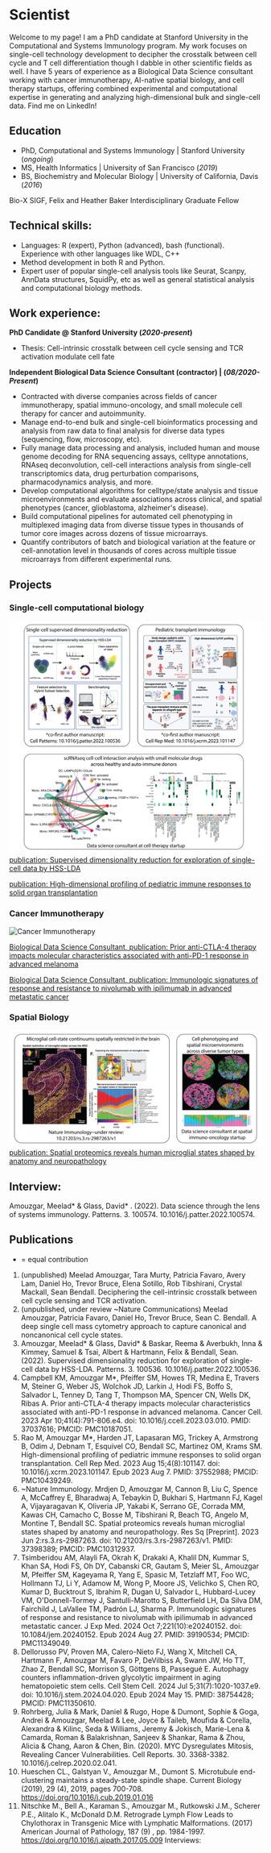 # Scientist
Welcome to my page! I am a PhD candidate at Stanford University in the Computational and Systems Immunology program. My work focuses on single-cell technology development to decipher the crosstalk between cell cycle and T cell differentiation though I dabble in other scientific fields as well. I have 5 years of experience as a Biological Data Science consultant working with cancer immunotherapy, AI-native spatial biology, and cell therapy startups, offering combined experimental and computational expertise in generating and analyzing high-dimensional bulk and single-cell data.
Find me on LinkedIn!


## Education
- PhD, Computational and Systems Immunology | Stanford University (_ongoing_)
- MS, Health Informatics | University of San Francisco (_2019_)	 			        		
- BS, Biochemistry and Molecular Biology | University of California, Davis (_2016_)

Bio-X SIGF, Felix and Heather Baker Interdisciplinary Graduate Fellow 


## Technical skills: 
- Languages: R (expert), Python (advanced), bash (functional). Experience with other languages like WDL, C++ 
- Method development in both R and Python.
- Expert user of popular single-cell analysis tools like Seurat, Scanpy, AnnData structures, SquidPy, etc as well as general statistical analysis and computational biology methods.

## Work experience:
**PhD Candidate @ Stanford University (_2020-present_)**
- Thesis: Cell-intrinsic crosstalk between cell cycle sensing and TCR activation modulate cell fate

**Independent Biological Data Science Consultant (contractor) | (_08/2020-Present_)**
- Contracted with diverse companies across fields of cancer immunotherapy, spatial immuno-oncology, and small molecule cell therapy for cancer and autoimmunity.
- Manage end-to-end bulk and single-cell bioinformatics processing and analysis from raw data to final analysis for diverse data types (sequencing, flow, microscopy, etc).
- Fully manage data processing and analysis, included human and mouse genome decoding for RNA sequencing assays, celltype annotations, RNAseq deconvolution, cell-cell interactions analysis from single-cell transcriptomics data, drug perturbation comparisons, pharmacodynamics analysis, and more.
- Develop computational algorithms for celltype/state analysis and tissue microenvironments and evaluate associations across clinical, and spatial phenotypes (cancer, glioblastoma, alzheimer's disease). 
- Build computational pipelines for automated cell phenotyping in multiplexed imaging data from diverse tissue types in thousands of tumor core images across dozens of tissue microarrays. 
- Quantify contributors of batch and biological variation at the feature or cell-annotation level in thousands of cores across multiple tissue microarrays from different experimental runs. 	

## Projects
### Single-cell computational biology
![Computational Biology](/assets/img/sc_comp_bio.png)
[publication: Supervised dimensionality reduction for exploration of single-cell data by HSS-LDA](https://doi.org/10.1016/j.patter.2022.100536)<br/>

[publication: High-dimensional profiling of pediatric immune responses to solid organ transplantation](https://doi.org/10.1016/j.xcrm.2023.101147)<br/>

### Cancer Immunotherapy
![Cancer Immunotherapy](/assets/img/cancer_immunotherapy.png)

[Biological Data Science Consultant, publication: Prior anti-CTLA-4 therapy impacts molecular characteristics associated with anti-PD-1 response in advanced melanoma](https://doi.org/10.1016/j.ccell.2023.03.010)<br/>

[Biological Data Science Consultant, publication: Immunologic signatures of response and resistance to nivolumab with ipilimumab in advanced metastatic cancer](https://doi.org/10.1084/jem.20240152)<br/>

### Spatial Biology
![Spatial Biology](/assets/img/spatial.png)
[publication: Spatial proteomics reveals human microglial states shaped by anatomy and neuropathology](https://doi.org/10.21203/rs.3.rs-2987263/v1)<br/>




## Interview: 

Amouzgar, Meelad* & Glass, David* . (2022). Data science through the lens of systems immunology. Patterns. 3. 100574. 10.1016/j.patter.2022.100574.  

## Publications
* = equal contribution

1. (unpublished) Meelad Amouzgar, Tara Murty, Patricia Favaro, Avery Lam, Daniel Ho, Trevor Bruce, Elena Sotillo, Rob Tibshirani, Crystal Mackall, Sean Bendall. Deciphering the cell-intrinsic crosstalk between cell cycle sensing and TCR activation.
2. (unpublished, under review ~Nature Communications) Meelad Amouzgar, Patricia Favaro, Daniel Ho, Trevor Bruce, Sean C. Bendall. A deep single cell mass cytometry approach to capture canonical and noncanonical cell cycle states.
3. Amouzgar, Meelad* & Glass, David* & Baskar, Reema & Averbukh, Inna & Kimmey, Samuel & Tsai, Albert & Hartmann, Felix & Bendall, Sean. (2022). Supervised dimensionality reduction for exploration of single-cell data by HSS-LDA. Patterns. 3. 100536. 10.1016/j.patter.2022.100536.   
4. Campbell KM, Amouzgar M*, Pfeiffer SM, Howes TR, Medina E, Travers M, Steiner G, Weber JS, Wolchok JD, Larkin J, Hodi FS, Boffo S, Salvador L, Tenney D, Tang T, Thompson MA, Spencer CN, Wells DK, Ribas A. Prior anti-CTLA-4 therapy impacts molecular characteristics associated with anti-PD-1 response in advanced melanoma. Cancer Cell. 2023 Apr 10;41(4):791-806.e4. doi: 10.1016/j.ccell.2023.03.010. PMID: 37037616; PMCID: PMC10187051. 
5. Rao M, Amouzgar M*, Harden JT, Lapasaran MG, Trickey A, Armstrong B, Odim J, Debnam T, Esquivel CO, Bendall SC, Martinez OM, Krams SM. High-dimensional profiling of pediatric immune responses to solid organ transplantation. Cell Rep Med. 2023 Aug 15;4(8):101147. doi: 10.1016/j.xcrm.2023.101147. Epub 2023 Aug 7. PMID: 37552988; PMCID: PMC10439249.  
6. ~Nature Immunology. Mrdjen D, Amouzgar M, Cannon B, Liu C, Spence A, McCaffrey E, Bharadwaj A, Tebaykin D, Bukhari S, Hartmann FJ, Kagel A, Vijayaragavan K, Oliveria JP, Yakabi K, Serrano GE, Corrada MM, Kawas CH, Camacho C, Bosse M, Tibshirani R, Beach TG, Angelo M, Montine T, Bendall SC. Spatial proteomics reveals human microglial states shaped by anatomy and neuropathology. Res Sq [Preprint]. 2023 Jun 2:rs.3.rs-2987263. doi: 10.21203/rs.3.rs-2987263/v1. PMID: 37398389; PMCID: PMC10312937.
7. Tsimberidou AM, Alayli FA, Okrah K, Drakaki A, Khalil DN, Kummar S, Khan SA, Hodi FS, Oh DY, Cabanski CR, Gautam S, Meier SL, Amouzgar M, Pfeiffer SM, Kageyama R, Yang E, Spasic M, Tetzlaff MT, Foo WC, Hollmann TJ, Li Y, Adamow M, Wong P, Moore JS, Velichko S, Chen RO, Kumar D, Bucktrout S, Ibrahim R, Dugan U, Salvador L, Hubbard-Lucey VM, O'Donnell-Tormey J, Santulli-Marotto S, Butterfield LH, Da Silva DM, Fairchild J, LaVallee TM, Padrón LJ, Sharma P. Immunologic signatures of response and resistance to nivolumab with ipilimumab in advanced metastatic cancer. J Exp Med. 2024 Oct 7;221(10):e20240152. doi: 10.1084/jem.20240152. Epub 2024 Aug 27. PMID: 39190534; PMCID: PMC11349049.
8. Dellorusso PV, Proven MA, Calero-Nieto FJ, Wang X, Mitchell CA, Hartmann F, Amouzgar M, Favaro P, DeVilbiss A, Swann JW, Ho TT, Zhao Z, Bendall SC, Morrison S, Göttgens B, Passegué E. Autophagy counters inflammation-driven glycolytic impairment in aging hematopoietic stem cells. Cell Stem Cell. 2024 Jul 5;31(7):1020-1037.e9. doi: 10.1016/j.stem.2024.04.020. Epub 2024 May 15. PMID: 38754428; PMCID: PMC11350610.
9. Rohrberg, Julia & Mark, Daniel & Rugo, Hope & Dumont, Sophie & Goga, Andrei & Amouzgar, Meelad & Lee, Joyce & Taileb, Moufida & Corella, Alexandra & Kilinc, Seda & Williams, Jeremy & Jokisch, Marie-Lena & Camarda, Roman & Balakrishnan, Sanjeev & Shankar, Rama & Zhou, Alicia & Chang, Aaron & Chen, Bin. (2020). MYC Dysregulates Mitosis, Revealing Cancer Vulnerabilities. Cell Reports. 30. 3368-3382. 10.1016/j.celrep.2020.02.041.  
10. Hueschen CL., Galstyan V., Amouzgar M., Dumont S. Microtubule end-clustering maintains a steady-state spindle shape.  Current Biology (2019), 29 (4), 2019, pages 700-708. https://doi.org/10.1016/j.cub.2019.01.016  
11. Nitschke M., Bell A., Karaman S., Amouzgar M., Rutkowski J.M., Scherer P.E., Alitalo K., McDonald D.M. Retrograde Lymph Flow Leads to Chylothorax in Transgenic Mice with Lymphatic Malformations. (2017) American Journal of Pathology,  187  (9) , pp. 1984-1997. https://doi.org/10.1016/j.ajpath.2017.05.009  Interviews: 


